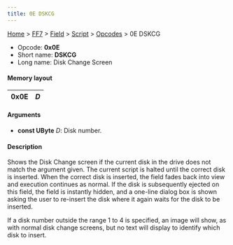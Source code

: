 ```yaml
---
title: 0E DSKCG
---
```


[Home](/Main%20Page.md) > [FF7](/FF7.md) > [Field](/FF7/Field.md) > [Script](/FF7/Field/Script.md) > [Opcodes](/FF7/Field/Script/Opcodes.md) > 0E DSKCG

-   Opcode: **0x0E**
-   Short name: **DSKCG**
-   Long name: Disk Change Screen

#### Memory layout

| 0x0E | *D* |
|------|-----|

#### Arguments

-   **const UByte** *D*: Disk number.

#### Description

Shows the Disk Change screen if the current disk in the drive does not
match the argument given. The current script is halted until the correct
disk is inserted. When the correct disk is inserted, the field fades
back into view and execution continues as normal. If the disk is
subsequently ejected on this field, the field is instantly hidden, and a
one-line dialog box is shown asking the user to re-insert the disk where
it again waits for the disk to be inserted.

If a disk number outside the range 1 to 4 is specified, an image will
show, as with normal disk change screens, but no text will display to
identify which disk to insert.
